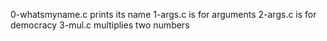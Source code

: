 0-whatsmyname.c prints its name
1-args.c is for arguments
2-args.c is for democracy
3-mul.c multiplies two numbers
